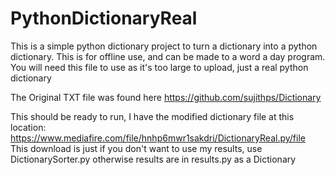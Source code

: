# PythonDictionaryReal
This is a simple python dictionary project to turn a dictionary into a python dictionary. This is for offline use, and can be made to a word a day program.
You will need this file to use as it's too large to upload, just a real python dictionary

The Original TXT file was found here https://github.com/sujithps/Dictionary

This should be ready to run, I have the modified dictionary file at this location: https://www.mediafire.com/file/hnhp6mwr1sakdri/DictionaryReal.py/file
This download is just if you don't want to use my results, use DictionarySorter.py otherwise results are in results.py as a Dictionary
